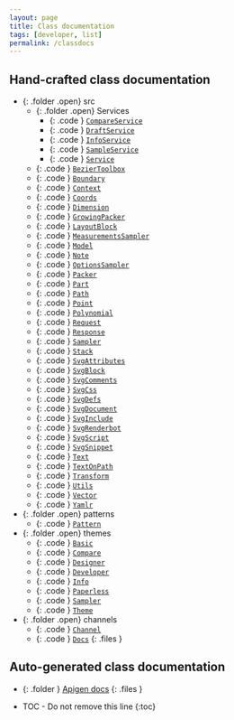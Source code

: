 ```yaml
---
layout: page
title: Class documentation
tags: [developer, list]
permalink: /classdocs
---
```

## Hand-crafted class documentation

- {: .folder .open} src
  - {: .folder .open} Services
    - {: .code } [`CompareService`](/class/services/compareservice)
    - {: .code } [`DraftService`](/class/services/draftservice)
    - {: .code } [`InfoService`](/class/services/infoservice)
    - {: .code } [`SampleService`](/class/services/sampleservice)
    - {: .code } [`Service`](/class/services/service)
  - {: .code } [`BezierToolbox`](/class/beziertoolbox)
  - {: .code } [`Boundary`](/class/boundary)
  - {: .code } [`Context`](/class/context)
  - {: .code } [`Coords`](/class/coords)
  - {: .code } [`Dimension`](/class/dimension)
  - {: .code } [`GrowingPacker`](/class/growingpacker)
  - {: .code } [`LayoutBlock`](/class/layoutblock)
  - {: .code } [`MeasurementsSampler`](/class/measurementssampler)
  - {: .code } [`Model`](/class/model)
  - {: .code } [`Note`](/class/note)
  - {: .code } [`OptionsSampler`](/class/optionssampler)
  - {: .code } [`Packer`](/class/packer)
  - {: .code } [`Part`](/class/part)
  - {: .code } [`Path`](/class/path)
  - {: .code } [`Point`](/class/point)
  - {: .code } [`Polynomial`](/class/polynomial)
  - {: .code } [`Request`](/class/request)
  - {: .code } [`Response`](/class/response)
  - {: .code } [`Sampler`](/class/sampler)
  - {: .code } [`Stack`](/class/stack)
  - {: .code } [`SvgAttributes`](/class/svgattributes)
  - {: .code } [`SvgBlock`](/class/svgblock)
  - {: .code } [`SvgComments`](/class/svgcomments)
  - {: .code } [`SvgCss`](/class/svgcss)
  - {: .code } [`SvgDefs`](/class/svgdefs)
  - {: .code } [`SvgDocument`](/class/svgdocument)
  - {: .code } [`SvgInclude`](/class/svginclude)
  - {: .code } [`SvgRenderbot`](/class/svgrenderbot)
  - {: .code } [`SvgScript`](/class/svgscript)
  - {: .code } [`SvgSnippet`](/class/svgsnippet)
  - {: .code } [`Text`](/class/text)
  - {: .code } [`TextOnPath`](/class/textonpath)
  - {: .code } [`Transform`](/class/transform)
  - {: .code } [`Utils`](/class/utils)
  - {: .code } [`Vector`](/class/vector)
  - {: .code } [`Yamlr`](/class/yamlr)
- {: .folder .open} patterns
  - {: .code } [`Pattern`](/class/patterns/pattern)
- {: .folder .open} themes
  - {: .code } [`Basic`](/class/themes/basic)
  - {: .code } [`Compare`](/class/themes/compare)
  - {: .code } [`Designer`](/class/themes/designer)
  - {: .code } [`Developer`](/class/themes/developer)
  - {: .code } [`Info`](/class/themes/info)
  - {: .code } [`Paperless`](/class/themes/paperless)
  - {: .code } [`Sampler`](/class/themes/sampler)
  - {: .code } [`Theme`](/class/themes/theme)
- {: .folder .open} channels
  - {: .code } [`Channel`](/class/channels/channel)
  - {: .code } [`Docs`](/class/channels/docs)
{: .files }

## Auto-generated class documentation

- {: .folder } [Apigen docs](/apigen/)
{: .files }

* TOC - Do not remove this line
{:toc}

